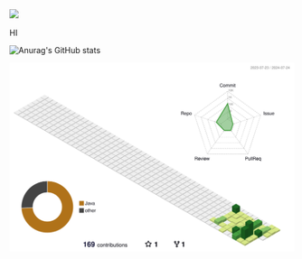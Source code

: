 
<img src="https://capsule-render.vercel.app/api?type=waving&color=BDBDC8&height=150&section=header" />

HI

![Anurag's GitHub stats](https://github-readme-stats.vercel.app/api?username=backnback&hide=contribs,prs&show_icons=true&theme=tokyonight)



![](./profile-3d-contrib/profile-green-animate.svg)
